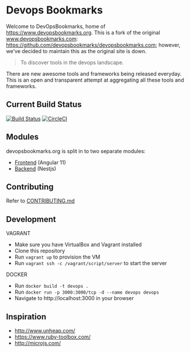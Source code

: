 # Devops Bookmarks

Welcome to DevOpsBookmarks, home of https://www.devopsbookmarks.org. This is a fork of the original www.devopsbookmarks.com: https://github.com/devopsbookmarks/devopsbookmarks.com; however, we've decided to maintain this as the original site is down.

> To discover tools in the devops landscape.

There are new awesome tools and frameworks being released everyday.
This is an open and transparent attempt at aggregating all these tools
and frameworks.

## Current Build Status

[![Build Status](https://travis-ci.org/zigsphere/devopsbookmarks.org.svg?branch=master)](https://travis-ci.org/zigsphere/devopsbookmarks.org)
[![CircleCI](https://circleci.com/gh/zigsphere/devopsbookmarks.org.svg?style=shield)](https://circleci.com/gh/zigsphere/devopsbookmarks.org)

## Modules

devopsbookmarks.org is split in to two separate modules:

* [Frontend](https://github.com/zigsphere/devopsbookmarks-frontend) (Angular 11)
* [Backend](https://github.com/zigsphere/devopsbookmarks-backend) (Nestjs)

## Contributing

Refer to [CONTRIBUTING.md](https://github.com/zigsphere/devopsbookmarks.org/blob/master/CONTRIBUTING.md)

## Development

VAGRANT
* Make sure you have VirtualBox and Vagrant installed
* Clone this repository
* Run `vagrant up` to provision the VM
* Run `vagrant ssh -c /vagrant/script/server` to start the server

DOCKER
* Run `docker build -t devops .`
* Run `docker run -p 3000:3000/tcp -d --name devops devops`
* Navigate to http://localhost:3000 in your browser

## Inspiration

* http://www.unheap.com/
* https://www.ruby-toolbox.com/
* http://microjs.com/
